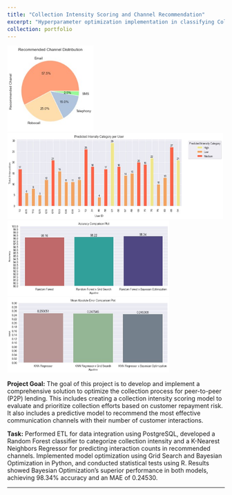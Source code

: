 ```yaml
---
title: "Collection Intensity Scoring and Channel Recommendation"
excerpt: "Hyperparameter optimization implementation in classifying Collection Intensity Category and predicting channel recommendation based on P2P Lending customer data with Python libraries.<br><br><img src='/images/pf1.png' style= 'width:200px; height:200px'><img src='/images/pf1.1.png' style= 'width:600px; height:200px'>"
collection: portfolio
---
```


<img src='/images/pf1.3.jpg' style= 'width:200px; height:200px'> <img src='/images/pf1.2.jpg' style= 'width:500px; height:200px'>
<img src='/images/pf1.4.jpg' style= 'width:375px; height:175px'> <img src='/images/pf1.5.jpg' style= 'width:375px; height:175px'>

**Project Goal:** The goal of this project is to develop and implement a comprehensive solution to optimize the collection process for peer-to-peer (P2P) lending. This includes creating a collection intensity scoring model to evaluate and prioritize collection efforts based on customer repayment risk. It also includes a predictive model to recommend the most effective communication channels with their number of customer interactions. 

**Task:** Performed ETL for data integration using PostgreSQL, developed a Random Forest classifier to categorize collection intensity and a K-Nearest Neighbors Regressor for predicting interaction counts in recommended channels. Implemented model optimization using Grid Search and Bayesian Optimization in Python, and conducted statistical tests using R. Results showed Bayesian Optimization’s superior performance in both models, achieving 98.34% accuracy and an MAE of 0.24530.

---
